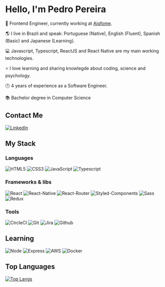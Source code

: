 

# Hello, I'm Pedro Pereira

:rocket: Frontend Engineer, currently working at [Aiqfome](https://www.instagram.com/aiqfome/).

:earth_americas: I live in Brazil and speak: Portuguese (Native), English (Fluent), Spanish (Basic) and Japanese (Learning).

:computer: Javascript, Typescript, ReactJS and React Native are my main working technologies.

:star: I love learning and sharing knowlegde about coding, science and psychology.

:clock2: 4 years of experience as a Software Engineer.

:books: Bachelor degree in Computer Science

## Contact Me

[![LinkedIn](https://img.shields.io/badge/LinkedIn-0077B5?style=for-the-badge&logo=linkedin&logoColor=white)](https://www.linkedin.com/in/pedro-antonio-david-914aa1129/)

## My Stack

### Languages 

![HTML5](https://img.shields.io/badge/HTML5-E34F26?style=for-the-badge&logo=html5&logoColor=white)
![CSS3](https://img.shields.io/badge/CSS3-1572B6?style=for-the-badge&logo=css3&logoColor=white)
![JavaScript](https://img.shields.io/badge/JavaScript-F7DF1E?style=for-the-badge&logo=javascript&logoColor=black)
![Typescript](https://img.shields.io/badge/TypeScript-007ACC?style=for-the-badge&logo=typescript&logoColor=white)

### Frameworks & libs 

![React](https://img.shields.io/badge/React-20232A?style=for-the-badge&logo=react&logoColor=61DAFB)
![React-Native](https://img.shields.io/badge/React_Native-20232A?style=for-the-badge&logo=react&logoColor=61DAFB)
![React-Router](https://img.shields.io/badge/React_Router-CA4245?style=for-the-badge&logo=react-router&logoColor=white)
![Styled-Components](https://img.shields.io/badge/styled--components-DB7093?style=for-the-badge&logo=styled-components&logoColor=white)
![Sass](https://img.shields.io/badge/Sass-CC6699?style=for-the-badge&logo=sass&logoColor=white)
![Redux](https://img.shields.io/badge/Redux-593D88?style=for-the-badge&logo=redux&logoColor=white)

### Tools 

![CircleCI](https://img.shields.io/badge/CircleCI-000000?style=for-the-badge&logo=circleci&logoColor=white)
![Git](https://img.shields.io/badge/Git-E34F26?style=for-the-badge&logo=git&logoColor=white)
![Jira](https://img.shields.io/badge/Bitbucket-330F63?style=for-the-badge&logo=bitbucket&logoColor=white)
![Github](https://img.shields.io/badge/GitHub-100000?style=for-the-badge&logo=github&logoColor=white)

## Learning

![Node](https://img.shields.io/badge/Node.js-43853D?style=for-the-badge&logo=node.js&logoColor=white)
![Express](https://img.shields.io/badge/Express.js-404D59?style=for-the-badge)
![AWS](https://img.shields.io/badge/Amazon_AWS-232F3E?style=for-the-badge&logo=amazon-aws&logoColor=white)
![Docker](https://img.shields.io/badge/Docker-2496ED?style=for-the-badge&logo=docker&logoColor=white)

## Top Languages

[![Top Langs](https://github-readme-stats.vercel.app/api/top-langs/?username=Ptdavid0&theme=dracula)](https://github.com/Ptdavid0/github-readme-stats)
